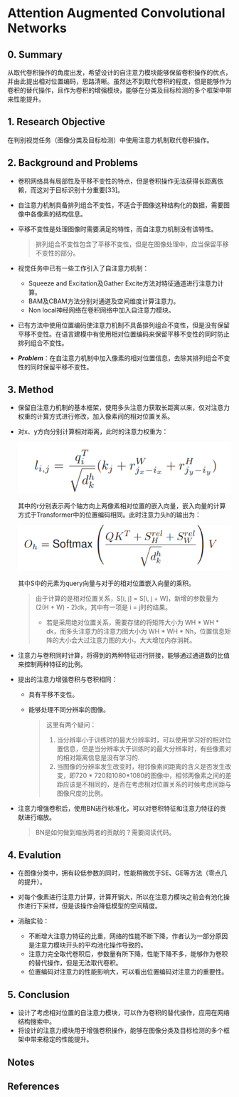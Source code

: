 # Attention Augmented Convolutional Networks

## 0. Summary

从取代卷积操作的角度出发，希望设计的自注意力模块能够保留卷积操作的优点，并由此提出相对位置编码，思路清晰。虽然达不到取代卷积的程度，但是能够作为卷积的替代操作，且作为卷积的增强模块，能够在分类及目标检测的多个框架中带来性能提升。

## 1. Research Objective

在判别视觉任务（图像分类及目标检测）中使用注意力机制取代卷积操作。

## 2. Background and Problems

+ 卷积网络具有局部性及平移不变性的特点，但是卷积操作无法获得长距离依赖，而这对于目标识别十分重要[33]。

+ 自注意力机制具备排列组合不变性，不适合于图像这种结构化的数据，需要图像中各像素的结构信息。

+ 平移不变性是处理图像时需要满足的特性，而自注意力机制没有该特性。

  > 排列组合不变性包含了平移不变性，但是在图像处理中，应当保留平移不变性的部分。

+ 视觉任务中已有一些工作引入了自注意力机制：

  + Squeeze and Excitation及Gather Excite方法对特征通道进行注意力计算。
  + BAM及CBAM方法分别对通道及空间维度计算注意力。
  + Non local神经网络在卷积网络中加入自注意力模块。

+ 已有方法中使用位置编码使注意力机制不具备排列组合不变性，但是没有保留平移不变性。在语言建模中有使用相对位置编码来保留平移不变性的同时防止排列组合不变性。

+ ***Problem***：在自注意力机制中加入像素的相对位置信息，去除其排列组合不变性的同时保留平移不变性。

## 3. Method

+ 保留自注意力机制的基本框架，使用多头注意力获取长距离以来，仅对注意力权重的计算方式进行修改，加入像素间的相对位置关系。

+ 对x、y方向分别计算相对距离，此时的注意力权重为：

  ![fig_1](img/fig_1.png)

  其中的r分别表示两个轴方向上两像素相对位置的嵌入向量，嵌入向量的计算方式于Transformer中的位置编码相同。此时注意力头h的输出为：

  ![fig_2](img/fig_2.png)

  其中S中的元素为query向量与对于的相对位置嵌入向量的乘积。

  > 由于计算的是相对位置关系，S[i, j] = S[i, j + W]，新增的参数量为 (2(H + W) - 2)dk，其中有一项是 i = j时的结果。
  >
  > + 若是采用绝对位置关系，需要存储的将矩阵大小为 WH * WH * dk，而多头注意力的注意力图大小为 WH * WH * Nh，位置信息矩阵的大小会大过注意力图的大小，大大增加内存消耗。

+ 注意力与卷积同时计算，将得到的两种特征进行拼接，能够通过通道数的比值来控制两种特征的比例。

+ 提出的注意力增强卷积与卷积相同：

  + 具有平移不变性。

  + 能够处理不同分辨率的图像。

    > 这里有两个疑问：
    >
    > 1. 当分辨率小于训练时的最大分辨率时，可以使用学习好的相对位置信息，但是当分辨率大于训练时的最大分辨率时，有些像素对的相对距离信息是没有学习的.
    > 2. 当图像的分辨率发生改变时，相邻像素间距离的含义是否发生改变，即720 * 720和1080*1080的图像中，相邻两像素之间的差距应该是不相同的，是否在考虑相对位置关系的时候考虑间距与图像尺度的比例。

+ 注意力增强卷积后，使用BN进行标准化，可以对卷积特征和注意力特征的贡献进行缩放。

  > BN是如何做到缩放两者的贡献的？需要阅读代码。

## 4. Evalution

+ 在图像分类中，拥有较低参数的同时，性能稍微优于SE、GE等方法（零点几的提升）。

+ 对每个像素进行注意力计算，计算开销大，所以在注意力模块之前会有池化操作进行下采样，但是该操作会降低模型的空间精度。
+ 消融实验：
  + 不断增大注意力特征的比重，网络的性能不断下降，作者认为一部分原因是注意力模块开头的平均池化操作导致的。
  + 注意力完全取代卷积后，参数量有所下降，性能下降不多，能够作为卷积的替代操作，但是无法取代卷积。
  + 位置编码对注意力的性能影响大，可以看出位置编码对注意力的重要性。

## 5. Conclusion

+ 设计了考虑相对位置的自注意力模块，可以作为卷积的替代操作，应用在网络结构搜索中。
+ 将设计的注意力模块用于增强卷积操作，能够在图像分类及目标检测的多个框架中带来稳定的性能提升。

## Notes

## References

